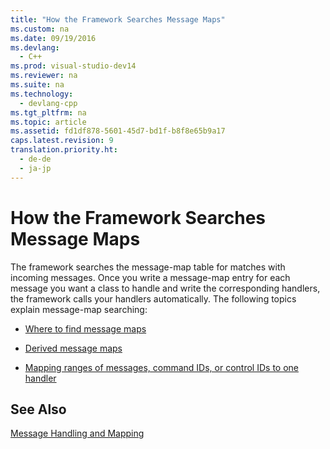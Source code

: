 ```yaml
---
title: "How the Framework Searches Message Maps"
ms.custom: na
ms.date: 09/19/2016
ms.devlang: 
  - C++
ms.prod: visual-studio-dev14
ms.reviewer: na
ms.suite: na
ms.technology: 
  - devlang-cpp
ms.tgt_pltfrm: na
ms.topic: article
ms.assetid: fd1df878-5601-45d7-bd1f-b8f8e65b9a17
caps.latest.revision: 9
translation.priority.ht: 
  - de-de
  - ja-jp
---
```

# How the Framework Searches Message Maps
The framework searches the message-map table for matches with incoming messages. Once you write a message-map entry for each message you want a class to handle and write the corresponding handlers, the framework calls your handlers automatically. The following topics explain message-map searching:  
  
-   [Where to find message maps](../vs140/Where-to-Find-Message-Maps.md)  
  
-   [Derived message maps](../vs140/Derived-Message-Maps.md)  
  
-   [Mapping ranges of messages, command IDs, or control IDs to one handler](../vs140/Handlers-for-Message-Map-Ranges.md)  
  
## See Also  
 [Message Handling and Mapping](../vs140/Message-Handling-and-Mapping.md)